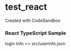 # test_react

Created with CodeSandbox

### React TypeScript Sample

login info >> src/userinfo.json
